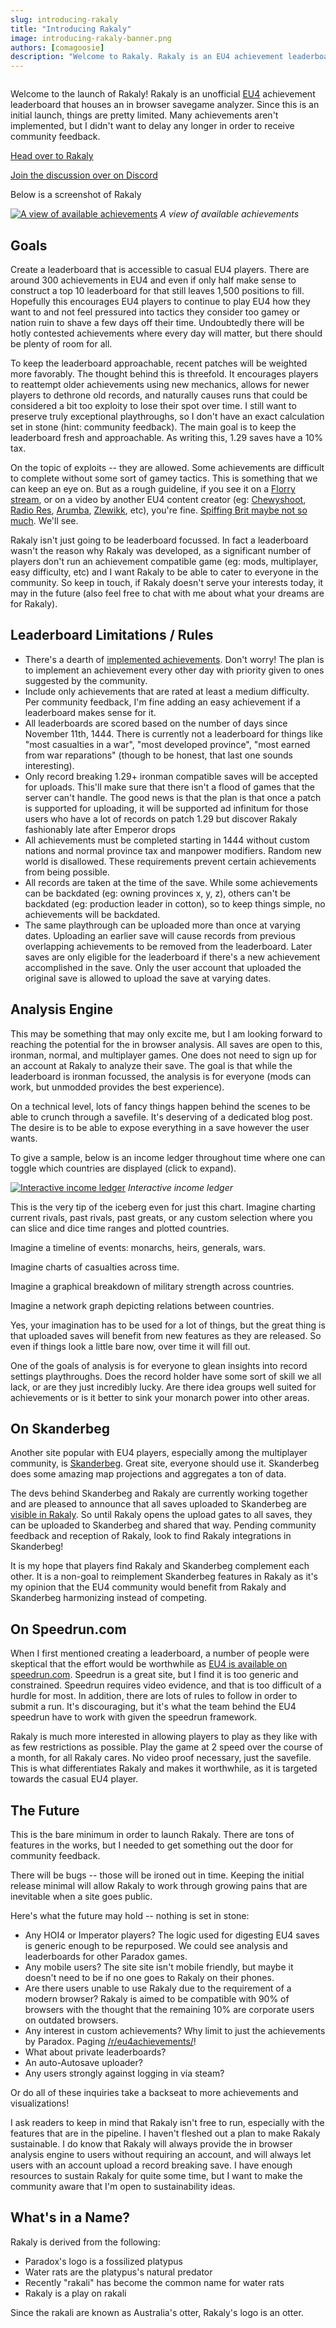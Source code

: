 ```yaml
---
slug: introducing-rakaly
title: "Introducing Rakaly"
image: introducing-rakaly-banner.png
authors: [comagoosie]
description: "Welcome to Rakaly. Rakaly is an EU4 achievement leaderboard that houses an in browser savegame analyzer. This post covers the goals, limitations and future of Rakaly. If you'd like a hand in shaping Rakaly, join the discussion!"
---
```


<div style={{textAlign: "center"}}>
  <img alt="" width={512} height={215} src={require("./introducing-rakaly-banner.png").default} />
</div>

Welcome to the launch of Rakaly! Rakaly is an unofficial [EU4](https://eu4.paradoxwikis.com/Europa_Universalis_4_Wiki) achievement leaderboard that
houses an in browser savegame analyzer. Since this is an initial launch,
things are pretty limited. Many achievements aren't implemented, but I didn't
want to delay any longer in order to receive community feedback.

<!--truncate-->

[Head over to Rakaly](pathname:///)

[Join the discussion over on Discord](https://discord.gg/rCpNWQW)

Below is a screenshot of Rakaly

[![A view of available achievements](rakaly-achievements.png)](rakaly-achievements.png)
*A view of available achievements*

## Goals

Create a leaderboard that is accessible to casual EU4 players. There are around
300 achievements in EU4 and even if only half make sense to construct a top 10
leaderboard for that still leaves 1,500 positions to fill. Hopefully this
encourages EU4 players to continue to play EU4 how they want to and not feel
pressured into tactics they consider too gamey or nation ruin to shave a few
days off their time. Undoubtedly there will be hotly contested achievements
where every day will matter, but there should be plenty of room for all.

To keep the leaderboard approachable, recent patches will be weighted
more favorably. The thought behind this is threefold. It encourages players to
reattempt older achievements using new mechanics, allows for newer players to
dethrone old records, and naturally causes runs that could be considered a bit
too exploity to lose their spot over time. I still want to preserve truly
exceptional playthroughs, so I don't have an exact calculation set in stone
(hint: community feedback). The main goal is to keep the leaderboard fresh and
approachable. As writing this, 1.29 saves have a 10% tax.

On the topic of exploits -- they are allowed. Some achievements are difficult
to complete without some sort of gamey tactics. This is something that we can
keep an eye on. But as a rough guideline, if you see it on a [Florry
stream](https://www.twitch.tv/florryworry), or on a video by another EU4 content
creator
(eg: [Chewyshoot](https://www.youtube.com/channel/UC9DPjZJWe977Omwjuak3TGg), [Radio Res](https://www.youtube.com/channel/UCkzlzDPjO4oqppnwRsWateg), [Arumba](https://www.youtube.com/user/arumba07), [Zlewikk](https://www.youtube.com/user/Charl1eSheen7), etc), you're fine. [Spiffing Brit maybe not so much](https://www.youtube.com/watch?v=rJYz5yydVqo). We'll see.

Rakaly isn't just going to be leaderboard focussed. In fact a leaderboard
wasn't the reason why Rakaly was developed, as a significant number of players
don't run an achievement compatible game (eg: mods, multiplayer, easy
difficulty, etc) and I want Rakaly to be able to cater to everyone in the
community. So keep in touch, if Rakaly doesn't serve your interests today, it
may in the future (also feel free to chat with me about what your dreams are
for Rakaly).

## Leaderboard Limitations / Rules

- There's a dearth of [implemented achievements](pathname:///eu4/achievements). Don't
  worry! The plan is to implement an achievement every other day with priority
  given to ones suggested by the community.
- Include only achievements that are rated at least a medium difficulty. Per
  community feedback, I'm fine adding an easy achievement if a leaderboard makes
  sense for it.
- All leaderboards are scored based on the number of days since November 11th,
  1444. There is currently not a leaderboard for things like "most casualties
  in a war", "most developed province", "most earned from war reparations"
  (though to be honest, that last one sounds interesting).
- Only record breaking 1.29+ ironman compatible saves will be accepted for uploads.
  This'll make sure that there isn't a flood of games that the server can't
  handle. The good news is that the plan is that once a patch is supported for
  uploading, it will be supported ad infinitum for those users who have a lot
  of records on patch 1.29 but discover Rakaly fashionably late after Emperor
  drops
- All achievements must be completed starting in 1444 without custom nations
  and normal province tax and manpower modifiers. Random new world is
  disallowed. These requirements prevent certain achievements from being
  possible.
- All records are taken at the time of the save. While some achievements can be
  backdated (eg: owning provinces x, y, z), others can't be backdated (eg:
  production leader in cotton), so to keep things simple, no achievements will
  be backdated.
- The same playthrough can be uploaded more than once at varying dates.
  Uploading an earlier save will cause records from previous overlapping
  achievements to be removed from the leaderboard. Later saves are only
  eligible for the leaderboard if there's a new achievement accomplished in the
  save. Only the user account that uploaded the original save is allowed to
  upload the save at varying dates.

## Analysis Engine

This may be something that may only excite me, but I am looking forward to
reaching the potential for the in browser analysis. All saves are open to
this, ironman, normal, and multiplayer games. One does not need to sign up for
an account at Rakaly to analyze their save. The goal is that while the leaderboard is
ironman focussed, the analysis is for everyone (mods can work, but unmodded
provides the best experience).

On a technical level, lots of fancy things happen behind the scenes to be able
to crunch through a savefile. It's deserving of a dedicated blog
post. The desire is to be able to expose everything in a save however the
user wants.

To give a sample, below is an income ledger throughout time where one can
toggle which countries are displayed (click to expand).

[![Interactive income ledger](income-ledger.png)](income-ledger.png)
*Interactive income ledger*

This is the very tip of the iceberg even for just this chart. Imagine charting
current rivals, past rivals, past greats, or any custom selection where you
can slice and dice time ranges and plotted countries.

Imagine a timeline of events: monarchs, heirs, generals, wars.

Imagine charts of casualties across time.

Imagine a graphical breakdown of military strength across countries.

Imagine a network graph depicting relations between countries.

Yes, your imagination has to be used for a lot of things, but the great thing
is that uploaded saves will benefit from new features as they are released. So even if things look a little bare now, over time it will fill out.

One of the goals of analysis is for everyone to glean insights into record
settings playthroughs. Does the record holder have some sort of skill we all
lack, or are they just incredibly lucky. Are there idea groups well suited for
achievements or is it better to sink your monarch power into other areas.

## On Skanderbeg

Another site popular with EU4 players, especially among the multiplayer
community, is [Skanderbeg](https://skanderbeg.pm/). Great site, everyone should
use it. Skanderbeg does some amazing map projections and aggregates a ton of
data.

The devs behind Skanderbeg and Rakaly are currently working together and are pleased to announce that all saves uploaded to Skanderbeg are [visible in Rakaly](pathname:///eu4/skanderbeg). So until Rakaly opens the upload gates to all saves, they can be uploaded to Skanderbeg and shared that way. Pending community feedback and reception of Rakaly, look to find Rakaly integrations in Skanderbeg!

It is my hope that players find Rakaly and Skanderbeg complement each other.
It is a non-goal to reimplement Skanderbeg features in Rakaly as it's my
opinion that the EU4 community would benefit from Rakaly and Skanderbeg
harmonizing instead of competing.

## On Speedrun.com

When I first mentioned creating a leaderboard, a number of people were
skeptical that the effort would be worthwhile as [EU4 is available on
speedrun.com](https://www.speedrun.com/eu4). Speedrun is a great site, but I
find it is too generic and constrained. Speedrun requires video evidence, and
that is too difficult of a hurdle for most. In addition, there are lots of
rules to follow in order to submit a run. It's discouraging, but it's what the
team behind the EU4 speedrun have to work with given the speedrun framework.

Rakaly is much more interested in allowing players to play as they like with as
few restrictions as possible. Play the game at 2 speed over the course of a
month, for all Rakaly cares. No video proof necessary, just the savefile. This
is what differentiates Rakaly and makes it worthwhile, as it is targeted
towards the casual EU4 player.

## The Future

This is the bare minimum in order to launch Rakaly. There are tons of features
in the works, but I needed to get something out the door for community
feedback.

There will be bugs -- those will be ironed out in time. Keeping the initial
release minimal will allow Rakaly to work through growing pains that are inevitable
when a site goes public.

Here's what the future may hold -- nothing is set in stone:

- Any HOI4 or Imperator players? The logic used for digesting EU4 saves is generic enough to be repurposed. We could see analysis and leaderboards for other Paradox games.
- Any mobile users? The site site isn't mobile friendly, but maybe it doesn't need to be if no one goes to Rakaly on their phones.
- Are there users unable to use Rakaly due to the requirement of a modern browser? Rakaly is aimed to be compatible with 90% of browsers with the thought that the remaining 10% are corporate users on outdated browsers.
- Any interest in custom achievements? Why limit to just the achievements by Paradox. Paging [/r/eu4achievements/](https://www.reddit.com/r/eu4achievements)!
- What about private leaderboards?
- An auto-Autosave uploader?
- Any users strongly against logging in via steam?

Or do all of these inquiries take a backseat to more achievements and visualizations!

I ask readers to keep in mind that Rakaly isn't free to run, especially with
the features that are in the pipeline. I haven't fleshed out a plan to make Rakaly
sustainable. I do know that Rakaly will always provide the in browser analysis
engine to users without requiring an account, and will always let users with an
account upload a record breaking save. I have enough resources to sustain
Rakaly for quite some time, but I want to make the community aware that I'm
open to sustainability ideas.

## What's in a Name?

Rakaly is derived from the following:

 - Paradox's logo is a fossilized platypus
 - Water rats are the platypus's natural predator
 - Recently "rakali" has become the common name for water rats
 - Rakaly is a play on rakali

Since the rakali are known as Australia's otter, Rakaly's logo is an otter.
